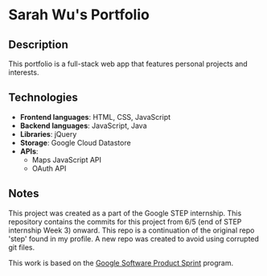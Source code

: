 # Sarah Wu's Portfolio

## Description
This portfolio is a full-stack web app that features personal projects and interests. 

## Technologies

* **Frontend languages**: HTML, CSS, JavaScript
* **Backend languages**: JavaScript, Java
* **Libraries**: jQuery
* **Storage**: Google Cloud Datastore
* **APIs**: 
  * Maps JavaScript API
  * OAuth API

## Notes

This project was created as a part of the Google STEP internship. This repository contains the commits for this project from 6/5 (end of STEP internship Week 3) onward. This repo is a continuation of the original repo 'step' found in my profile. A new repo was created to avoid using corrupted git files.

This work is based on the [Google Software Product Sprint](https://g.co/softwareproductsprint) program.
